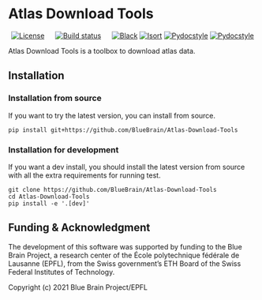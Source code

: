 # Atlas Download Tools

<p align="center">
<a href="https://github.com/BlueBrain/Atlas-Download-Tools/blob/master/LICENSE.md"><img src="https://img.shields.io/github/license/BlueBrain/Atlas-Download-Tools" alt="License" /></a>
&emsp;
<a href="https://github.com/BlueBrain/Atlas-Download-Tools/actions?query=workflow%3A%22ci+testing%22+branch%3Amain+"><img src="https://img.shields.io/github/workflow/status/BlueBrain/Atlas-Download-Tools/ci%20testing/master" alt="Build status" /></a>
&emsp;
<a href="https://github.com/psf/black"><img src="https://img.shields.io/badge/code%20style-black-000000.svg" alt="Black"></a>
<a href="https://pycqa.github.io/isort/"><img src="https://img.shields.io/badge/%20imports-isort-%231674b1?style=flat&labelColor=ef8336" alt="Isort"></a>
<a href="http://www.pydocstyle.org/"><img src="https://img.shields.io/badge/docstrings-pydocstyle-informational" alt="Pydocstyle"></a>
<a href="https://flake8.pycqa.org/"><img src="https://img.shields.io/badge/PEP8-flake8-informational" alt="Pydocstyle"></a>
</p>

Atlas Download Tools is a toolbox to download atlas data.

## Installation


### Installation from source
If you want to try the latest version, you can install from source.
```shell script
pip install git+https://github.com/BlueBrain/Atlas-Download-Tools
```

### Installation for development
If you want a dev install, you should install the latest version from source with
all the extra requirements for running test.
```shell script
git clone https://github.com/BlueBrain/Atlas-Download-Tools
cd Atlas-Download-Tools
pip install -e '.[dev]'
```


## Funding & Acknowledgment

The development of this software was supported by funding to the Blue Brain Project, a research center of the École polytechnique fédérale de Lausanne (EPFL), from the Swiss government’s ETH Board of the Swiss Federal Institutes of Technology.

Copyright (c) 2021 Blue Brain Project/EPFL